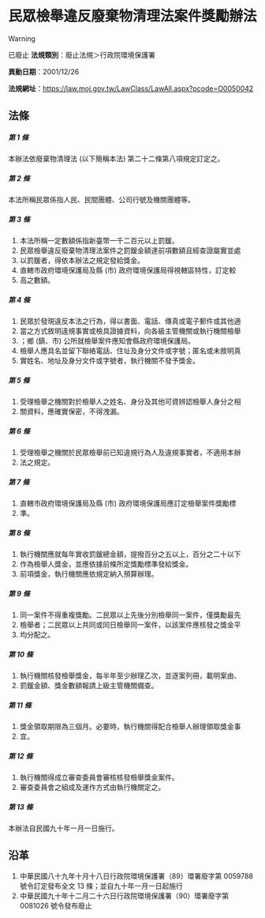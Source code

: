 # 民眾檢舉違反廢棄物清理法案件獎勵辦法


> [!WARNING]
> 已廢止
**法規類別**：廢止法規＞行政院環境保護署

**異動日期**：2001/12/26  

**法規網址**：https://law.moj.gov.tw/LawClass/LawAll.aspx?pcode=O0050042



## 法條
##### 第 1 條
本辦法依廢棄物清理法 (以下簡稱本法) 第二十二條第八項規定訂定之。

##### 第 2 條
本法所稱民眾係指人民、民間團體、公司行號及機關團體等。

##### 第 3 條
1. 本法所稱一定數額係指新臺幣一千二百元以上罰鍰。
1. 民眾檢舉違反廢棄物清理法案件之罰鍰金額達前項數額且經查證屬實並處
1. 以罰鍰者，得依本辦法之規定發給獎金。
1. 直轄市政府環境保護局及縣 (市) 政府環境保護局得視轄區特性，訂定較
1. 高之數額。

##### 第 4 條
1. 民眾於發現違反本法之行為，得以書面、電話、傳真或電子郵件或其他適
1. 當之方式敘明違規事實或檢具證據資料，向各級主管機關或執行機關檢舉
1. ；鄉 (鎮、市) 公所就檢舉案件應知會縣政府環境保護局。
1. 檢舉人應具名並留下聯絡電話、住址及身分文件或字號；匿名或未敘明真
1. 實姓名、地址及身分文件或字號者，執行機關不發予獎金。

##### 第 5 條
1. 受理檢舉之機關對於檢舉人之姓名、身分及其他可資辨認檢舉人身分之相
1. 關資料，應確實保密，不得洩漏。

##### 第 6 條
1. 受理檢舉之機關於民眾檢舉前已知違規行為人及違規事實者，不適用本辦
1. 法之規定。

##### 第 7 條
1. 直轄市政府環境保護局及縣 (市) 政府環境保護局應訂定檢舉案件獎勵標
1. 準。

##### 第 8 條
1. 執行機關應就每年實收罰鍰總金額，提撥百分之五以上，百分之二十以下
1. 作為檢舉人獎金，並應依據前條所定獎勵標準發給獎金。
1. 前項獎金，執行機關應依規定納入預算辦理。

##### 第 9 條
1. 同一案件不得重複獎勵。二民眾以上先後分別檢舉同一案件，僅獎勵最先
1. 檢舉者；二民眾以上共同或同日檢舉同一案件，以該案件應核發之獎金平
1. 均分配之。

##### 第 10 條
1. 執行機關核發檢舉獎金，每半年至少辦理乙次，並逐案列冊，載明案由、
1. 罰鍰金額、獎金數額報請上級主管機關備查。

##### 第 11 條
1. 獎金領取期限為三個月。必要時，執行機關得配合檢舉人辦理領取獎金事
1. 宜。

##### 第 12 條
1. 執行機關得成立審查委員會審核核發檢舉獎金案件。
1. 審查委員會之組成及運作方式由執行機關定之。

##### 第 13 條
本辦法自民國九十年一月一日施行。

## 沿革
1. 中華民國八十九年十月十八日行政院環境保護署（89）環署廢字第 0059788  號令訂定發布全文 13 條；並自九十年一月一日起施行
1. 中華民國九十年十二月二十六日行政院環境保護署（90）環署廢字第 0081026  號令發布廢止
